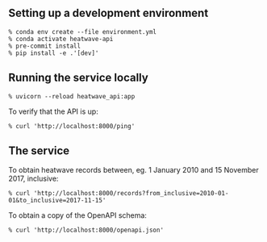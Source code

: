## Setting up a development environment

    % conda env create --file environment.yml
    % conda activate heatwave-api
    % pre-commit install
    % pip install -e .'[dev]'

## Running the service locally

    % uvicorn --reload heatwave_api:app
    
To verify that the API is up:

    % curl 'http://localhost:8000/ping'

## The service

To obtain heatwave records between, eg. 1 January 2010 and 15 November 2017, inclusive:

    % curl 'http://localhost:8000/records?from_inclusive=2010-01-01&to_inclusive=2017-11-15'
    
To obtain a copy of the OpenAPI schema:

    % curl 'http://localhost:8000/openapi.json'
